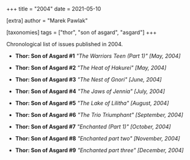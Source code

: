 +++
title = "2004"
date = 2021-05-10

[extra]
author = "Marek Pawlak"

[taxonomies]
tags = ["thor", "son of asgard", "asgard"]
+++

Chronological list of issues published in 2004.
<!-- more -->

* **Thor: Son of Asgard #1**
*"The Warriors Teen (Part 1)" [May, 2004]*

* **Thor: Son of Asgard #2**
*"The Heat of Hakurei" [May, 2004]*

* **Thor: Son of Asgard #3**
*"The Nest of Gnori" [June, 2004]*

* **Thor: Son of Asgard #4**
*"The Jaws of Jennia" [July, 2004]*

* **Thor: Son of Asgard #5**
*"The Lake of Lilitha" [August, 2004]*

* **Thor: Son of Asgard #6**
*"The Trio Triumphant" [September, 2004]*

* **Thor: Son of Asgard #7**
*"Enchanted (Part 1)" [October, 2004]*

* **Thor: Son of Asgard #8**
*"Enchanted part two" [November, 2004]*

* **Thor: Son of Asgard #9**
*"Enchanted part three" [December, 2004]*
